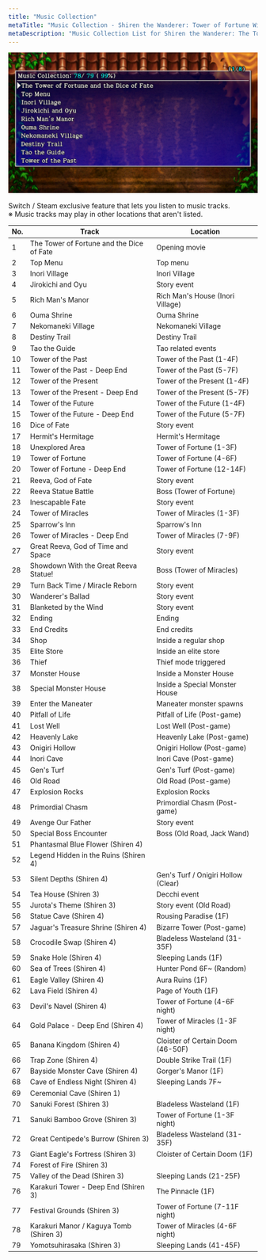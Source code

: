 ```yaml
---
title: "Music Collection"
metaTitle: "Music Collection - Shiren the Wanderer: Tower of Fortune Wiki"
metaDescription: "Music Collection List for Shiren the Wanderer: The Tower of Fortune and the Dice of Fate"
---
```


<div class="pageTopImage screenshot">
  <img src="../images/other/music_collection.jpg"/>
</div>

Switch / Steam exclusive feature that lets you listen to music tracks.<br/>
※ Music tracks may play in other locations that aren't listed.

|No.|Track|Location|
|-|-|-|
|1  | The Tower of Fortune and the Dice of Fate |  Opening movie|
|2  | Top Menu  |Top menu|
|3  | Inori Village  | Inori Village|
|4  | Jirokichi and Oyu |  Story event|
|5  | Rich Man's Manor | Rich Man's House (Inori Village)|
|6  | Ouma Shrine  | Ouma Shrine|
|7  | Nekomaneki Village | Nekomaneki Village|
|8  | Destiny Trail  | Destiny Trail|
|9  | Tao the Guide  | Tao related events|
|10 | Tower of the Past |  Tower of the Past (1-4F)|
|11 | Tower of the Past - Deep End | Tower of the Past (5-7F)|
|12 | Tower of the Present | Tower of the Present (1-4F)|
|13 | Tower of the Present - Deep End |  Tower of the Present (5-7F)|
|14 | Tower of the Future  | Tower of the Future (1-4F)|
|15 | Tower of the Future - Deep End  |Tower of the Future (5-7F)|
|16 | Dice of Fate | Story event|
|17 | Hermit's Hermitage | Hermit's Hermitage|
|18 | Unexplored Area |  Tower of Fortune (1-3F)|
|19 | Tower of Fortune | Tower of Fortune (4-6F)|
|20 | Tower of Fortune - Deep End  | Tower of Fortune (12-14F)|
|21 | Reeva, God of Fate | Story event|
|22 | Reeva Statue Battle  | Boss (Tower of Fortune)|
|23 | Inescapable Fate | Story event|
|24 | Tower of Miracles   |Tower of Miracles (1-3F)|
|25 | Sparrow's Inn  | Sparrow's Inn|
|26 | Tower of Miracles - Deep End | Tower of Miracles (7-9F)|
|27 | Great Reeva, God of Time and Space | Story event|
|28 | Showdown With the Great Reeva Statue! |  Boss (Tower of Miracles)|
|29 | Turn Back Time / Miracle Reborn|   Story event|
|30 | Wanderer's Ballad  | Story event|
|31 | Blanketed by the Wind |  Story event|
|32 | Ending | Ending|
|33 | End Credits  | End credits|
|34 | Shop | Inside a regular shop|
|35 | Elite Store  | Inside an elite store|
|36 | Thief  | Thief mode triggered|
|37 | Monster House  | Inside a Monster House|
|38 | Special Monster House  | Inside a Special Monster House|
|39 | Enter the Maneater | Maneater monster spawns|
|40 | Pitfall of Life |  Pitfall of Life (Post-game)|
|41 | Lost Well  | Lost Well (Post-game)|
|42 | Heavenly Lake  | Heavenly Lake (Post-game)|
|43 | Onigiri Hollow | Onigiri Hollow (Post-game)|
|44 | Inori Cave | Inori Cave (Post-game)|
|45 | Gen's Turf | Gen's Turf (Post-game)|
|46 | Old Road | Old Road (Post-game)|
|47 | Explosion Rocks |  Explosion Rocks|
|48 | Primordial Chasm | Primordial Chasm (Post-game)|
|49 | Avenge Our Father |  Story event|
|50 | Special Boss Encounter | Boss (Old Road, Jack Wand)|
|51 | Phantasmal Blue Flower (Shiren 4) |  |
|52 | Legend Hidden in the Ruins (Shiren 4) |  |
|53 | Silent Depths (Shiren 4) | Gen's Turf / Onigiri Hollow (Clear)|
|54 | Tea House (Shiren 3) | Decchi event|
|55 | Jurota's Theme (Shiren 3)  | Story event (Old Road)|
|56 | Statue Cave (Shiren 4)  |Rousing Paradise (1F)|
|57 | Jaguar's Treasure Shrine (Shiren 4)  | Bizarre Tower (Post-game)|
|58 | Crocodile Swap (Shiren 4) | Bladeless Wasteland (31-35F) |
|59 | Snake Hole (Shiren 4) |  Sleeping Lands (1F)|
|60 | Sea of Trees (Shiren 4) |  Hunter Pond 6F~ (Random)|
|61 | Eagle Valley (Shiren 4) |  Aura Ruins (1F)|
|62 | Lava Field (Shiren 4)  | Page of Youth (1F)|
|63 | Devil's Navel (Shiren 4) | Tower of Fortune (4-6F night)|
|64 | Gold Palace - Deep End (Shiren 4) |  Tower of Miracles (1-3F night)|
|65 | Banana Kingdom (Shiren 4)  | Cloister of Certain Doom (46-50F)|
|66 | Trap Zone (Shiren 4) | Double Strike Trail (1F)|
|67 | Bayside Monster Cave (Shiren 4) |  Gorger's Manor (1F)|
|68 | Cave of Endless Night (Shiren 4) | Sleeping Lands 7F~|
|69 | Ceremonial Cave (Shiren 1) | |
|70 | Sanuki Forest (Shiren 3) | Bladeless Wasteland (1F)|
|71 | Sanuki Bamboo Grove (Shiren 3)|  Tower of Fortune (1-3F night)|
|72 | Great Centipede's Burrow (Shiren 3)  | Bladeless Wasteland (31-35F)|
|73 | Giant Eagle's Fortress (Shiren 3) |  Cloister of Certain Doom (1F)|
|74 | Forest of Fire (Shiren 3) |  |
|75 | Valley of the Dead (Shiren 3) |  Sleeping Lands (21-25F)|
|76 | Karakuri Tower - Deep End (Shiren 3) | The Pinnacle (1F)|
|77 | Festival Grounds (Shiren 3) |  Tower of Fortune (7-11F night)|
|78 | Karakuri Manor / Kaguya Tomb (Shiren 3) |  Tower of Miracles (4-6F night)|
|79 | Yomotsuhirasaka (Shiren 3) |  Sleeping Lands (41-45F)|
